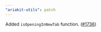 ```yaml
---
"ariakit-utils": patch
---
```


Added `isOpeningInNewTab` function. ([#1736](https://github.com/ariakit/ariakit/pull/1736))
